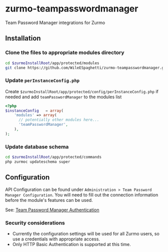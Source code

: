 # zurmo-teampasswordmanager
Team Password Manager integrations for Zurmo

## Installation

### Clone the files to appropriate modules directory
```bash
cd $zurmoInstallRoot/app/protected/modules
git clone https://github.com/WileESpaghetti/zurmo-teampasswordmanager.git teamPasswordManager
```

### Update `perInstanceConfig.php`
Create `$zurmoInstallRoot/app/protected/config/perInstanceConfig.php` if needed and add `teamPasswordManager` to
the modules list

```php
<?php
$instanceConfig   = array(
    'modules' => array(
      // potentially other modules here...
      'teamPasswordManager',
    ),
);
```

### Update database schema
```bash
cd $zurmoInstallRoot/app/protected/commands
php zurmoc updateschema super
```

## Configuration

API Configuration can be found under `Administration > Team Password Manager Configuration`. You will need to fill out
the connection information before the module's features can be used.

See: [Team Password Manager Authentication](http://teampasswordmanager.com/docs/api/#authentication)

### Security considerations

* Currently the configuration settings will be used for all Zurmo users, so use a credentials with appropriate access.
* Only HTTP Basic Authentication is supported at this time.
